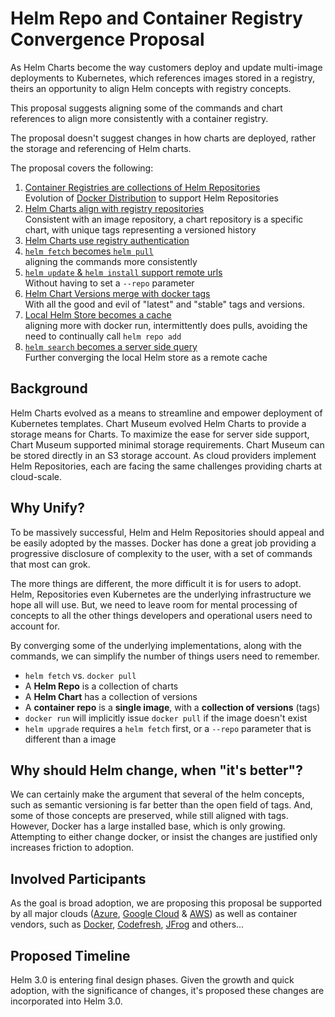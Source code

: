 # Helm Repo and Container Registry Convergence Proposal

As Helm Charts become the way customers deploy and update multi-image deployments to Kubernetes, which references images stored in a registry, theirs an opportunity to align Helm concepts with registry concepts. 

This proposal suggests aligning some of the commands and chart references to align more consistently with a container registry. 

The proposal doesn't suggest changes in how charts are deployed, rather the storage and referencing of Helm charts.

The proposal covers the following:

1. [Container Registries are collections of Helm Repositories](./001-repo-registry.md)  
  Evolution of [Docker Distribution](https://github.com/docker/distribution) to support Helm Repositories
2. [Helm Charts align with registry repositories](./002-chart-registry-repo.md)  
    Consistent with an image repository, a chart repository is a specific chart, with unique tags representing a versioned history  
3. [Helm Charts use registry authentication](./003-chart-authentication.md)  
4. [`helm fetch` becomes `helm pull`](./004-helm-fetch-pull.md)  
  aligning the commands more consistently
5. [`helm update` & `helm install` support remote urls](./005-helm-fetch-url.md)  
  Without having to set a `--repo` parameter
6. [Helm Chart Versions merge with docker tags](./006-helm-version-tags.md)   
    With all the good and evil of "latest" and "stable" tags and versions.
7. [Local Helm Store becomes a cache](./007-helm-store-cache.md)  
  aligning more with docker run, intermittently does pulls, avoiding the need to continually call `helm repo add`
8. [`helm search` becomes a server side query](./008-helm-search-server-query.md)  
  Further converging the local Helm store as a remote cache

## Background
Helm Charts evolved as a means to streamline and empower deployment of Kubernetes templates. Chart Museum evolved Helm Charts to provide a storage means for Charts. To maximize the ease for server side support, Chart Museum supported minimal storage requirements. Chart Museum can be stored directly in an S3 storage account. As cloud providers implement Helm Repositories, each are facing the same challenges providing charts at cloud-scale. 

## Why Unify?

To be massively successful, Helm and Helm Repositories should appeal and be easily adopted by the masses. Docker has done a great job providing a progressive disclosure of complexity to the user, with a set of commands that most can grok.

The more things are different, the more difficult it is for users to adopt. Helm, Repositories even Kubernetes are the underlying infrastructure we hope all will use. But, we need to leave room for mental processing of concepts to all the other things developers and operational users need to account for.

By converging some of the underlying implementations, along with the commands, we can simplify the number of things users need to remember.

- `helm fetch` vs. 
`docker pull`
- A **Helm Repo** is a collection of charts
- A **Helm Chart** has a collection of versions
- A **container repo** is a **single image**, with a **collection of versions** (tags)
- `docker run` will implicitly issue `docker pull` if the image doesn't exist
- `helm upgrade` requires a `helm fetch` first, or a `--repo` parameter that is different than a image


## Why should Helm change, when "it's better"?

We can certainly make the argument that several of the helm concepts, such as semantic versioning is far better than the open field of tags. And, some of those concepts are preserved, while still aligned with tags. However, Docker has a large installed base, which is only growing. Attempting to either change docker, or insist the changes are justified only increases friction to adoption. 

## Involved Participants

As the goal is broad adoption, we are proposing this proposal be supported by all major clouds ([Azure](www.azure.com), [Google Cloud](https://cloud.google.com/) & [AWS](https://aws.amazon.com)) as well as container vendors, such as [Docker](https://www.docker.com), [Codefresh](https://codefresh.io), [JFrog](https://jfrog.com) and others...

## Proposed Timeline

Helm 3.0 is entering final design phases. Given the growth and quick adoption, with the significance of changes, it's proposed these changes are incorporated into Helm 3.0. 
